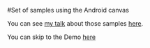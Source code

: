 #Set of samples using the Android canvas

You can see [my talk](https://www.youtube.com/watch?v=Rh28WJKpJzc) about those samples [here](https://www.youtube.com/watch?v=Rh28WJKpJzc).

You can skip to the Demo [here](https://www.youtube.com/watch?v=Rh28WJKpJzc&t=3163s)
